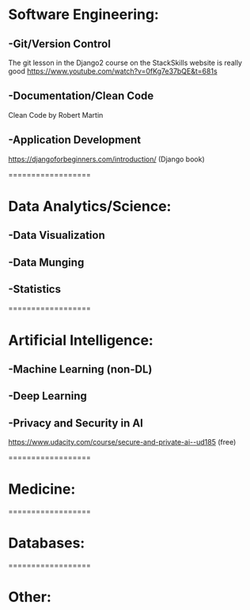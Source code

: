 # Software Engineering:
## -Git/Version Control
The git lesson in the Django2 course on the StackSkills website is really good
https://www.youtube.com/watch?v=0fKg7e37bQE&t=681s

## -Documentation/Clean Code
Clean Code by Robert Martin

## -Application Development
https://djangoforbeginners.com/introduction/ (Django book)


==================
# Data Analytics/Science:
## -Data Visualization

## -Data Munging

## -Statistics


==================
# Artificial Intelligence:
## -Machine Learning (non-DL)

## -Deep Learning

## -Privacy and Security in AI
https://www.udacity.com/course/secure-and-private-ai--ud185 (free)


==================
# Medicine:


==================
# Databases:


==================
# Other:


